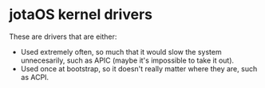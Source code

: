# jotaOS kernel drivers

These are drivers that are either:

- Used extremely often, so much that it would slow the system unnecesarily, such as APIC (maybe it's impossible to take it out).
- Used once at bootstrap, so it doesn't really matter where they are, such as ACPI.